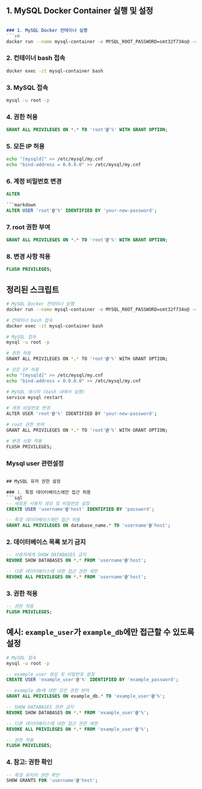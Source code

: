 ## 1. MySQL Docker Container 실행 및 설정
```markdown

### 1. MySQL Docker 컨테이너 실행
```sh
docker run --name mysql-container -e MYSQL_ROOT_PASSWORD=smt32f734o@ -d -p 3306:3306 mysql:latest
```

### 2. 컨테이너 bash 접속
```sh
docker exec -it mysql-container bash
```

### 3. MySQL 접속
```sh
mysql -u root -p
```

### 4. 권한 허용
```sql
GRANT ALL PRIVILEGES ON *.* TO 'root'@'%' WITH GRANT OPTION;
```

### 5. 모든 IP 허용
```sh
echo "[mysqld]" >> /etc/mysql/my.cnf
echo "bind-address = 0.0.0.0" >> /etc/mysql/my.cnf
```

### 6. 계정 비밀번호 변경
```sql
ALTER

```markdown
ALTER USER 'root'@'%' IDENTIFIED BY 'your-new-password';
```

### 7. root 권한 부여
```sql
GRANT ALL PRIVILEGES ON *.* TO 'root'@'%' WITH GRANT OPTION;
```

### 8. 변경 사항 적용
```sql
FLUSH PRIVILEGES;
```

## 정리된 스크립트
```sh
# MySQL Docker 컨테이너 실행
docker run --name mysql-container -e MYSQL_ROOT_PASSWORD=smt32f734o@ -d -p 3306:3306 mysql:latest

# 컨테이너 bash 접속
docker exec -it mysql-container bash

# MySQL 접속
mysql -u root -p

# 권한 허용
GRANT ALL PRIVILEGES ON *.* TO 'root'@'%' WITH GRANT OPTION;

# 모든 IP 허용
echo "[mysqld]" >> /etc/mysql/my.cnf
echo "bind-address = 0.0.0.0" >> /etc/mysql/my.cnf

# MySQL 재시작 (bash 내에서 실행)
service mysql restart

# 계정 비밀번호 변경
ALTER USER 'root'@'%' IDENTIFIED BY 'your-new-password';

# root 권한 부여
GRANT ALL PRIVILEGES ON *.* TO 'root'@'%' WITH GRANT OPTION;

# 변경 사항 적용
FLUSH PRIVILEGES;
```

### Mysql user 관련설정 
```sql

## MySQL 유저 권한 설정

### 1. 특정 데이터베이스에만 접근 허용
```sql
-- 새로운 사용자 생성 및 비밀번호 설정
CREATE USER 'username'@'host' IDENTIFIED BY 'password';

-- 특정 데이터베이스에만 접근 허용
GRANT ALL PRIVILEGES ON database_name.* TO 'username'@'host';
```

### 2. 데이터베이스 목록 보기 금지
```sql
-- 사용자에게 SHOW DATABASES 금지
REVOKE SHOW DATABASES ON *.* FROM 'username'@'host';

-- 다른 데이터베이스에 대한 접근 권한 제한
REVOKE ALL PRIVILEGES ON *.* FROM 'username'@'host';
```

### 3. 권한 적용
```sql
-- 권한 적용
FLUSH PRIVILEGES;
```

## 예시: `example_user`가 `example_db`에만 접근할 수 있도록 설정
```sh
# MySQL 접속
mysql -u root -p
```

```sql
-- example_user 생성 및 비밀번호 설정
CREATE USER 'example_user'@'%' IDENTIFIED BY 'example_password';

-- example_db에 대한 모든 권한 부여
GRANT ALL PRIVILEGES ON example_db.* TO 'example_user'@'%';

-- SHOW DATABASES 권한 금지
REVOKE SHOW DATABASES ON *.* FROM 'example_user'@'%';

-- 다른 데이터베이스에 대한 접근 권한 제한
REVOKE ALL PRIVILEGES ON *.* FROM 'example_user'@'%';

-- 권한 적용
FLUSH PRIVILEGES;
```

### 4. 참고: 권한 확인
```sql
-- 특정 유저의 권한 확인
SHOW GRANTS FOR 'username'@'host';
```
```
